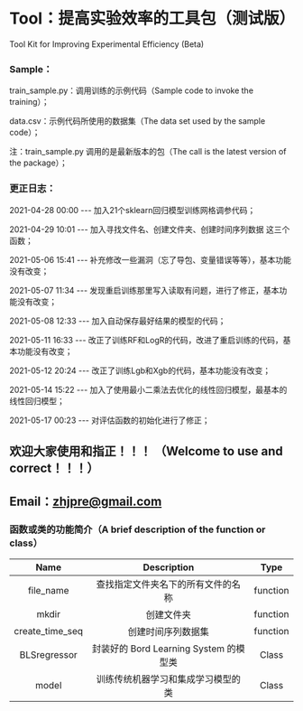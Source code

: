 # Tool：提高实验效率的工具包（测试版）
Tool Kit for Improving Experimental Efficiency (Beta)

### Sample：

train_sample.py：调用训练的示例代码（Sample code to invoke the training）；

data.csv：示例代码所使用的数据集（The data set used by the sample code）；

注：train_sample.py 调用的是最新版本的包（The call is the latest version of the package）；


### 更正日志：

2021-04-28 00:00 --- 加入21个sklearn回归模型训练网格调参代码；

2021-04-29 10:01 --- 加入寻找文件名、创建文件夹、创建时间序列数据 这三个函数；

2021-05-06 15:41 --- 补充修改一些漏洞（忘了导包、变量错误等等），基本功能没有改变；

2021-05-07 11:34 --- 发现重启训练那里写入读取有问题，进行了修正，基本功能没有改变；

2021-05-08 12:33 --- 加入自动保存最好结果的模型的代码；

2021-05-11 16:33 --- 改正了训练RF和LogR的代码，改进了重启训练的代码，基本功能没有改变；

2021-05-12 20:24 --- 改正了训练Lgb和Xgb的代码，基本功能没有改变；

2021-05-14 15:22 --- 加入了使用最小二乘法去优化的线性回归模型，最基本的线性回归模型；

2021-05-17 00:23 --- 对评估函数的初始化进行了修正；

## 欢迎大家使用和指正！！！ （Welcome to use and correct！！！）   
## Email：zhjpre@gmail.com



### 函数或类的功能简介（A brief description of the function or class）

| Name      | Description | Type     |
| :----:        |    :----:   |    :----:   |
| file_name      |  查找指定文件夹名下的所有文件的名称  |  function  |
| mkdir   |  创建文件夹 | function  |
| create_time_seq   |  创建时间序列数据集  |  function  |
| BLSregressor   |  封装好的 Bord Learning System 的模型类  | Class  |
| model   |  训练传统机器学习和集成学习模型的类  |  Class |

